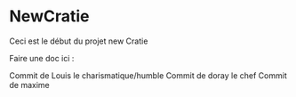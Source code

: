 # NewCratie

Ceci est le début du projet new Cratie

Faire une doc ici : 

Commit de Louis le charismatique/humble
Commit de doray le chef
C o m m i t   d e   m a x i m e  
 